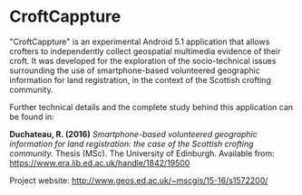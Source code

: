 # CroftCappture
"CroftCappture" is an experimental Android 5.1 application that allows crofters to independently collect geospatial multimedia evidence of their croft. It was developed for the exploration of the socio-technical issues surrounding the use of smartphone-based volunteered geographic information for land registration, in the context of the Scottish crofting community.

Further technical details and the complete study behind this application can be found in:

**Duchateau, R. (2016)** _Smartphone-based volunteered geographic information for land registration: the case of the Scottish crofting community._ Thesis (MSc). The University of Edinburgh. Available from: https://www.era.lib.ed.ac.uk/handle/1842/19500

Project website: http://www.geos.ed.ac.uk/~mscgis/15-16/s1572200/
